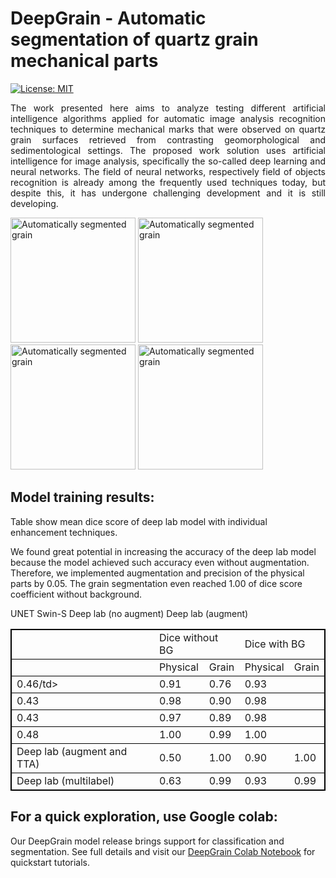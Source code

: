 # DeepGrain - Automatic segmentation of quartz grain mechanical parts

[![License: MIT](https://img.shields.io/badge/License-MIT-yellow.svg)](https://opensource.org/licenses/MIT)

<p align="justify">The work presented here aims to analyze testing different artificial intelligence algorithms applied for automatic image analysis recognition techniques to determine mechanical marks that were observed on quartz grain surfaces retrieved from contrasting geomorphological and sedimentological settings. The proposed work solution uses artificial intelligence for image analysis, specifically the so-called deep learning and neural networks. The field of neural networks, respectively field of objects recognition is already among the frequently used techniques today, but despite this, it has undergone challenging development and it is still developing.</p>
<!-- This repository contains codes for automatic segmentation of quartz grain mechanical parts. -->

<p float="center">
  <img src="./visualizations/QA_15a_48.png" alt="Automatically segmented grain" width="200" />
  <img src="https://drive.google.com/uc?id=1qN6UIIyRpZsqyo6S6vHToXO6CpDf7pMc" alt="Automatically segmented grain" width="200" />
  <img src="https://drive.google.com/uc?id=1AU7n23PQrqs4uHvZoQ4qoOJBMPTXludA" alt="Automatically segmented grain" width="200" />
  <img src="https://drive.google.com/uc?id=1GJUO66UIcWHYjG6vtTkHlfivclmC7FwN" alt="Automatically segmented grain" width="200" />
</p>

## <b>Model training results:</b>
Table show mean dice score of deep lab model with individual enhancement techniques.

We found great potential in increasing the accuracy of the deep lab model because the model achieved such accuracy even without augmentation. Therefore, we implemented augmentation and precision of the physical parts by 0.05. The grain segmentation even reached 1.00 of dice score coefficient without background. 
  
<table style="border: 1px solid black;">
  <tr style="border: 1px solid black;">
  <td>&nbsp;</td>
  <td colspan="2">Dice without BG</td>
  <td colspan="2">Dice with BG</td>
  </tr>
  <tr style="border: 1px solid black;">
  <td>&nbsp;</td>
  <td>Physical</td>
  <td>Grain</td>
  <td>Physical</td>
  <td>Grain</td>
  </tr>
  
  <tr style="border: 1px solid black;"
  <td>UNET
  </td>
  <td>0.46/td>
  <td>0.91</td>
  <td>0.76</td>
  <td>0.93</td>
  </tr>
  <tr style="border: 1px solid black;"
  <td>Swin-S
  </td>
  <td>0.43</td>
  <td>0.98</td>
  <td>0.90</td>
  <td>0.98</td>
  </tr>
  <tr style="border: 1px solid black;"
  <td>Deep lab 
  (no augment)
  </td>
  <td>0.43</td>
  <td>0.97</td>
  <td>0.89</td>
  <td>0.98</td>
  </tr>
  
  <tr style="border: 1px solid black;"
  <td>Deep lab 
  (augment)
  </td>
  <td>0.48</td>
  <td>1.00</td>
  <td>0.99</td>
  <td>1.00</td>
  </tr>
  <tr style="border: 1px solid black;">
  <td>Deep lab 
  (augment and TTA)
  </td>
  <td>0.50</td>
  <td>1.00</td>
  <td>0.90</td>
  <td>1.00</td>
  </tr>
  <tr style="border: 1px solid black;">
  <td>Deep lab
  (multilabel)
  </td>
  <td>0.63</td>
  <td>0.99</td>
  <td>0.93</td>
  <td>0.99</td>
  </tr>
</table>
  
## For a quick exploration, use Google colab:
Our DeepGrain model release brings support for classification and segmentation. See full details and visit our [DeepGrain Colab Notebook](https://colab.research.google.com/github/Ajders1/deepgrain/blob/main/inference.ipynb) for quickstart tutorials.
